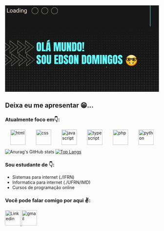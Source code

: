 <!-- ### Hi there 👋 -->

<!-- # Bem vindo! Sou Edson Domingos😉![ok](https://media1.giphy.com/media/AWNxDbtHGIJDW/giphy.webp?cid=ecf05e47lh3l0mtok1uxj50gliiq68c171bye0v10vps9uwf&rid=giphy.webp&ct=g) -->

<!-- <h1>Bem vindo! Sou Edson Domingos!😉</h1> -->

![capa](./capa.jpeg)

## Deixa eu me apresentar 😁...

<!--  style="display:flex;justify-content:space-around" -->
### Atualmente foco em👇:
<section style="display:flex;justify-content:space-around">
  <img width="50px" height="50px" src="https://img.icons8.com/color/2x/html-5.png" title="html">
  <img width="50px" height="50px" src="https://img.icons8.com/color/2x/css3.png" title="css">
  <img width="50px" height="50px" src="https://img.icons8.com/color/2x/javascript.png" title="javascript">
  <img width="50px" height="50px" src="https://img.icons8.com/color/2x/typescript.png" title="typescript">
  <img width="50px" height="50px" src="https://img.icons8.com/color/2x/php.png" title="php">
  <img width="50px" height="50px" src="https://img.icons8.com/color/2x/python.png" title="python">
</section>

![Anurag's GitHub stats](https://github-readme-stats.vercel.app/api?username=Edsondomingos&hide=issues,prs,stars&theme=tokyonight)
[![Top Langs](https://github-readme-stats.vercel.app/api/top-langs/?username=Edsondomingos&layout=compact)](https://github.com/anuraghazra/github-readme-stats)

### Sou estudante de 👇:  
* Sistemas para internet (./IFRN)  
* Informatica para internet (./UFRN/IMD)
* Cursos de programação online

<!-- [![Anurag's GitHub stats](https://github-readme-stats.vercel.app/api?username=Edsondomingos)](https://github.com/anuraghazra/github-readme-stats) -->


### Você pode falar comigo por aqui ✌:
<a href="http://linkedin.com/in/edson-domingos" target="_blank">
  <img width="50px" height="50px" src="https://img.icons8.com/external-justicon-flat-justicon/2x/external-linkedin-social-media-justicon-flat-justicon.png" title="Linkedin"/>
</a>
<a href="http://linkedin.com/in/edson-domingos" target="_blank">
  <img width="50px" height="50px" src="https://img.icons8.com/external-justicon-flat-justicon/2x/external-gmail-social-media-justicon-flat-justicon.png" title="gmail"/>
</a>

<!--
**Edsondomingos/Edsondomingos** is a ✨ _special_ ✨ repository because its `README.md` (this file) appears on your GitHub profile.

Here are some ideas to get you started:

- 🔭 I’m currently working on ...
- 🌱 I’m currently learning ...
- 👯 I’m looking to collaborate on ...
- 🤔 I’m looking for help with ...
- 💬 Ask me about ...
- 📫 How to reach me: ...
- 😄 Pronouns: ...
- ⚡ Fun fact: ...
-->
